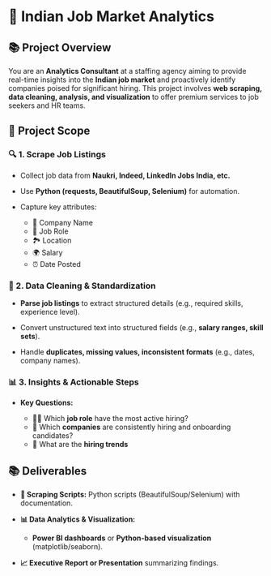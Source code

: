 # 💼 Indian Job Market Analytics

## 📚 Project Overview

You are an **Analytics Consultant** at a staffing agency aiming to provide real-time insights into the **Indian job market** and proactively identify companies poised for significant hiring. This project involves **web scraping, data cleaning, analysis, and visualization** to offer premium services to job seekers and HR teams.

## 📐 Project Scope

### 🔍 1. Scrape Job Listings

- Collect job data from **Naukri, Indeed, LinkedIn Jobs India, etc.**
  
- Use **Python (requests, BeautifulSoup, Selenium)** for automation.
  
- Capture key attributes:
  
  - 💼 Company Name
  - 💼 Job Role
  - 🏞️ Location
  - 🌍 Salary
  - ⏰ Date Posted
    

### 🌟 2. Data Cleaning & Standardization

- **Parse job listings** to extract structured details (e.g., required skills, experience level).
  
- Convert unstructured text into structured fields (e.g., **salary ranges, skill sets**).
  
- Handle **duplicates, missing values, inconsistent formats** (e.g., dates, company names).
  

### 📊 3. Insights & Actionable Steps

- **Key Questions:**
  
  - 👩‍💼 Which **job role** have the most active hiring?
  - 🏢 Which **companies** are consistently hiring and onboarding candidates?
  - 🔄 What are the **hiring trends**
    
## 📚 Deliverables

- **🔧 Scraping Scripts:** Python scripts (BeautifulSoup/Selenium) with documentation.
  
- **📊 Data Analytics & Visualization:**
  
  - **Power BI dashboards** or **Python-based visualization** (matplotlib/seaborn).
    
- **📈 Executive Report or Presentation** summarizing findings.

